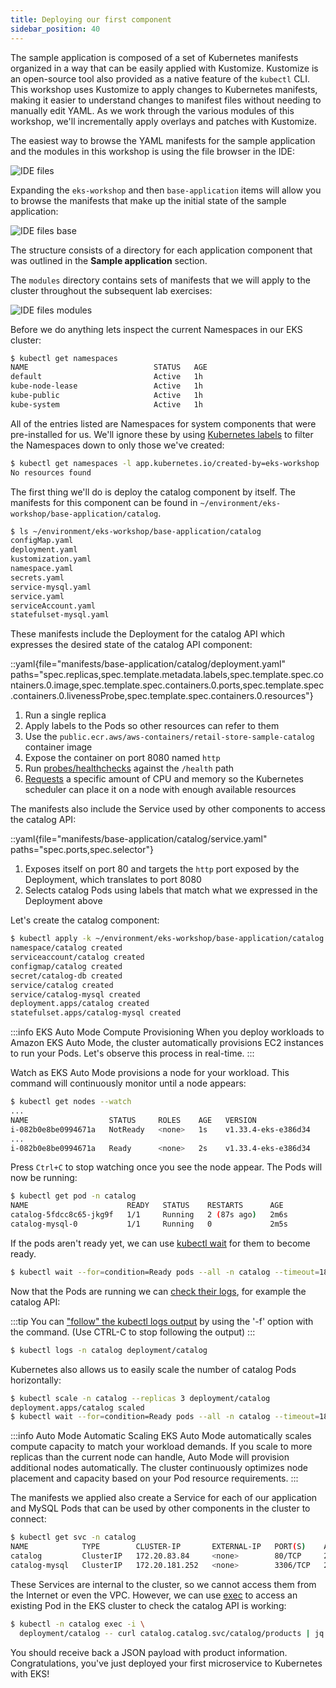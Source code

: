 ```yaml
---
title: Deploying our first component
sidebar_position: 40
---
```


The sample application is composed of a set of Kubernetes manifests organized in a way that can be easily applied with Kustomize. Kustomize is an open-source tool also provided as a native feature of the `kubectl` CLI. This workshop uses Kustomize to apply changes to Kubernetes manifests, making it easier to understand changes to manifest files without needing to manually edit YAML. As we work through the various modules of this workshop, we'll incrementally apply overlays and patches with Kustomize.

The easiest way to browse the YAML manifests for the sample application and the modules in this workshop is using the file browser in the IDE:

![IDE files](./assets/ide-initial.webp)

Expanding the `eks-workshop` and then `base-application` items will allow you to browse the manifests that make up the initial state of the sample application:

![IDE files base](./assets/ide-base.webp)

The structure consists of a directory for each application component that was outlined in the **Sample application** section.

The `modules` directory contains sets of manifests that we will apply to the cluster throughout the subsequent lab exercises:

![IDE files modules](./assets/ide-modules.webp)

Before we do anything lets inspect the current Namespaces in our EKS cluster:

```bash
$ kubectl get namespaces
NAME                            STATUS   AGE
default                         Active   1h
kube-node-lease                 Active   1h
kube-public                     Active   1h
kube-system                     Active   1h
```

All of the entries listed are Namespaces for system components that were pre-installed for us. We'll ignore these by using [Kubernetes labels](https://kubernetes.io/docs/concepts/overview/working-with-objects/labels/) to filter the Namespaces down to only those we've created:

```bash
$ kubectl get namespaces -l app.kubernetes.io/created-by=eks-workshop
No resources found
```

The first thing we'll do is deploy the catalog component by itself. The manifests for this component can be found in `~/environment/eks-workshop/base-application/catalog`.

```bash
$ ls ~/environment/eks-workshop/base-application/catalog
configMap.yaml
deployment.yaml
kustomization.yaml
namespace.yaml
secrets.yaml
service-mysql.yaml
service.yaml
serviceAccount.yaml
statefulset-mysql.yaml
```

These manifests include the Deployment for the catalog API which expresses the desired state of the catalog API component:

::yaml{file="manifests/base-application/catalog/deployment.yaml" paths="spec.replicas,spec.template.metadata.labels,spec.template.spec.containers.0.image,spec.template.spec.containers.0.ports,spec.template.spec.containers.0.livenessProbe,spec.template.spec.containers.0.resources"}

1. Run a single replica
2. Apply labels to the Pods so other resources can refer to them
3. Use the `public.ecr.aws/aws-containers/retail-store-sample-catalog` container image
4. Expose the container on port 8080 named `http`
5. Run [probes/healthchecks](https://kubernetes.io/docs/tasks/configure-pod-container/configure-liveness-readiness-startup-probes/) against the `/health` path
6. [Requests](https://kubernetes.io/docs/concepts/configuration/manage-resources-containers/) a specific amount of CPU and memory so the Kubernetes scheduler can place it on a node with enough available resources

The manifests also include the Service used by other components to access the catalog API:

::yaml{file="manifests/base-application/catalog/service.yaml" paths="spec.ports,spec.selector"}

1. Exposes itself on port 80 and targets the `http` port exposed by the Deployment, which translates to port 8080
2. Selects catalog Pods using labels that match what we expressed in the Deployment above

Let's create the catalog component:

```bash
$ kubectl apply -k ~/environment/eks-workshop/base-application/catalog
namespace/catalog created
serviceaccount/catalog created
configmap/catalog created
secret/catalog-db created
service/catalog created
service/catalog-mysql created
deployment.apps/catalog created
statefulset.apps/catalog-mysql created
```

:::info EKS Auto Mode Compute Provisioning
When you deploy workloads to Amazon EKS Auto Mode, the cluster automatically provisions EC2 instances to run your Pods. Let's observe this process in real-time.
:::

Watch as EKS Auto Mode provisions a node for your workload. This command will continuously monitor until a node appears:

```bash test=false
$ kubectl get nodes --watch
...
NAME                  STATUS     ROLES    AGE   VERSION
i-082b0e8be0994671a   NotReady   <none>   1s    v1.33.4-eks-e386d34
...
i-082b0e8be0994671a   Ready      <none>   2s    v1.33.4-eks-e386d34
```

Press `Ctrl+C` to stop watching once you see the node appear. The Pods will now be running:

```bash
$ kubectl get pod -n catalog
NAME                      READY   STATUS    RESTARTS      AGE
catalog-5fdcc8c65-jkg9f   1/1     Running   2 (87s ago)   2m6s
catalog-mysql-0           1/1     Running   0             2m5s
```

<!-- Notice we have a Pod for our catalog API and another for the MySQL database. If the `catalog` Pod is showing a status of `CrashLoopBackOff`, it needs to be able to connect to the `catalog-mysql` Pod before it will start. Kubernetes will keep restarting it until this is the case. In that case, we can use [kubectl wait](https://kubernetes.io/docs/reference/generated/kubectl/kubectl-commands#wait) to monitor specific Pods until they are in a Ready state: -->

If the pods aren't ready yet, we can use [kubectl wait](https://kubernetes.io/docs/reference/generated/kubectl/kubectl-commands#wait) for them to become ready.

```bash
$ kubectl wait --for=condition=Ready pods --all -n catalog --timeout=180s
```

Now that the Pods are running we can [check their logs](https://kubernetes.io/docs/reference/generated/kubectl/kubectl-commands#logs), for example the catalog API:

:::tip
You can ["follow" the kubectl logs output](https://kubernetes.io/docs/reference/kubectl/cheatsheet/) by using the '-f' option with the command. (Use CTRL-C to stop following the output)
:::

```bash
$ kubectl logs -n catalog deployment/catalog
```

Kubernetes also allows us to easily scale the number of catalog Pods horizontally:

```bash
$ kubectl scale -n catalog --replicas 3 deployment/catalog
deployment.apps/catalog scaled
$ kubectl wait --for=condition=Ready pods --all -n catalog --timeout=180s
```

:::info Auto Mode Automatic Scaling
EKS Auto Mode automatically scales compute capacity to match your workload demands. If you scale to more replicas than the current node can handle, Auto Mode will provision additional nodes automatically. The cluster continuously optimizes node placement and capacity based on your Pod resource requirements.
:::

The manifests we applied also create a Service for each of our application and MySQL Pods that can be used by other components in the cluster to connect:

```bash
$ kubectl get svc -n catalog
NAME            TYPE        CLUSTER-IP       EXTERNAL-IP   PORT(S)    AGE
catalog         ClusterIP   172.20.83.84     <none>        80/TCP     2m48s
catalog-mysql   ClusterIP   172.20.181.252   <none>        3306/TCP   2m48s
```

These Services are internal to the cluster, so we cannot access them from the Internet or even the VPC. However, we can use [exec](https://kubernetes.io/docs/tasks/debug/debug-application/get-shell-running-container/) to access an existing Pod in the EKS cluster to check the catalog API is working:

```bash
$ kubectl -n catalog exec -i \
  deployment/catalog -- curl catalog.catalog.svc/catalog/products | jq .
```

You should receive back a JSON payload with product information. Congratulations, you've just deployed your first microservice to Kubernetes with EKS!
